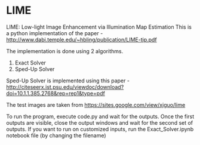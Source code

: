 # LIME

LIME: Low-light Image Enhancement via Illumination Map Estimation
This is a python implementation of the paper - http://www.dabi.temple.edu/~hbling/publication/LIME-tip.pdf

The implementation is done using 2 algorithms.
1. Exact Solver
2. Sped-Up Solver

Sped-Up Solver is implemented using this paper - http://citeseerx.ist.psu.edu/viewdoc/download?doi=10.1.1.385.2768&rep=rep1&type=pdf

The test images are taken from https://sites.google.com/view/xjguo/lime

To run the program, execute code.py and wait for the outputs. Once the first outputs are visible, close the output windows and wait for the second set of outputs. If you want to run on customized inputs, run the Exact_Solver.ipynb notebook file (by changing the filename)


